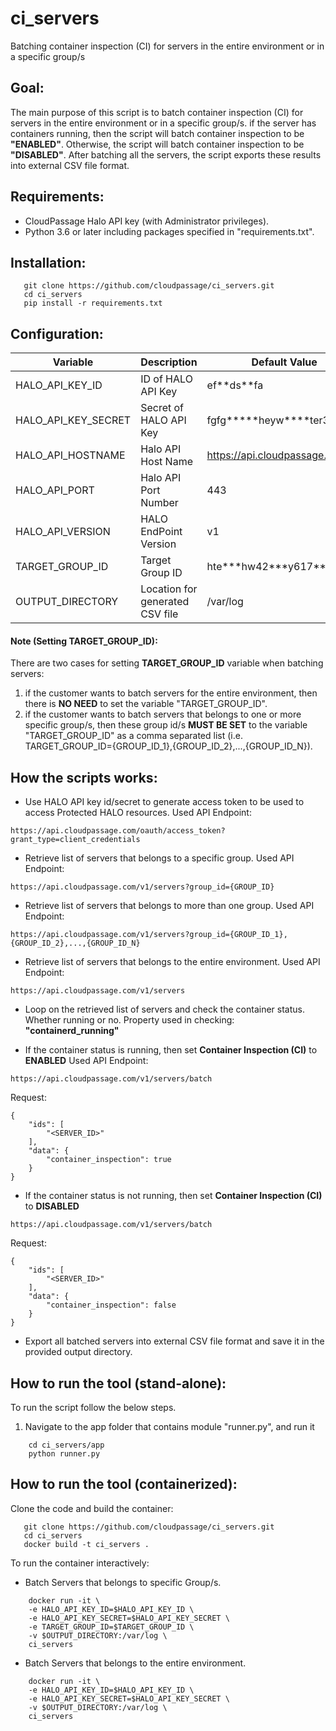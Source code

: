# ci_servers
Batching container inspection (CI) for servers in the entire environment or in a specific group/s 

## Goal:
The main purpose of this script is to batch container inspection (CI) for servers in the entire environment 
or in a specific group/s. if the server has containers running, then the script will batch container inspection 
to be **"ENABLED"**. Otherwise, the script will batch container inspection to be **"DISABLED"**. 
After batching all the servers, the script exports these results into external CSV file format.

## Requirements:
- CloudPassage Halo API key (with Administrator privileges).
- Python 3.6 or later including packages specified in "requirements.txt".

## Installation:

```
   git clone https://github.com/cloudpassage/ci_servers.git
   cd ci_servers
   pip install -r requirements.txt
```

## Configuration:
| Variable | Description | Default Value |
| -------- | ----- | ----- |
| HALO_API_KEY_ID | ID of HALO API Key | ef\*\*ds\*\*fa |
| HALO_API_KEY_SECRET | Secret of HALO API Key | fgfg\*\*\*\*\*heyw\*\*\*\*ter352\*\*\* |
| HALO_API_HOSTNAME | Halo API Host Name | https://api.cloudpassage.com |
| HALO_API_PORT | Halo API Port Number | 443 |
| HALO_API_VERSION | HALO EndPoint Version | v1 |
| TARGET_GROUP_ID | Target Group ID | hte\*\*\*hw42\*\*\*y617\*\*\* |
| OUTPUT_DIRECTORY | Location for generated CSV file | /var/log |

#### Note (Setting TARGET_GROUP_ID):
There are two cases for setting **TARGET_GROUP_ID** variable when batching servers:
1. if the customer wants to batch servers for the entire environment, then there is **NO NEED** to set the variable "TARGET_GROUP_ID".
2. if the customer wants to batch servers that belongs to one or more specific group/s, then these group id/s **MUST BE SET** to the variable "TARGET_GROUP_ID" 
as a comma separated list (i.e. TARGET_GROUP_ID={GROUP_ID_1},{GROUP_ID_2},...,{GROUP_ID_N}).

## How the scripts works:
- Use HALO API key id/secret to generate access token to be used to access Protected HALO resources. 
Used API Endpoint:
```
https://api.cloudpassage.com/oauth/access_token?grant_type=client_credentials
```

- Retrieve list of servers that belongs to a specific group. 
Used API Endpoint:
```
https://api.cloudpassage.com/v1/servers?group_id={GROUP_ID}
```
- Retrieve list of servers that belongs to more than one group. 
Used API Endpoint:
```
https://api.cloudpassage.com/v1/servers?group_id={GROUP_ID_1},{GROUP_ID_2},...,{GROUP_ID_N}
```
- Retrieve list of servers that belongs to the entire environment. 
Used API Endpoint:
```
https://api.cloudpassage.com/v1/servers
```

- Loop on the retrieved list of servers and check the container status. Whether running or no.
Property used in checking: **"containerd_running"**

- If the container status is running, then set **Container Inspection (CI)** to **ENABLED**
Used API Endpoint:
```
https://api.cloudpassage.com/v1/servers/batch
```
Request:
```
{
    "ids": [
        "<SERVER_ID>"
    ],
    "data": {
        "container_inspection": true
    }
}
```

- If the container status is not running, then set **Container Inspection (CI)** to **DISABLED**
```
https://api.cloudpassage.com/v1/servers/batch
```
Request:
```
{
    "ids": [
        "<SERVER_ID>"
    ],
    "data": {
        "container_inspection": false
    }
}
```

- Export all batched servers into external CSV file format and save it in the provided output directory.


## How to run the tool (stand-alone):
To run the script follow the below steps.

1.  Navigate to the app folder that contains module "runner.py", and run it

```
    cd ci_servers/app
    python runner.py
```

## How to run the tool (containerized):
Clone the code and build the container:

```
   git clone https://github.com/cloudpassage/ci_servers.git
   cd ci_servers
   docker build -t ci_servers .
```

To run the container interactively:

- Batch Servers that belongs to specific Group/s.
```
    docker run -it \
    -e HALO_API_KEY_ID=$HALO_API_KEY_ID \
    -e HALO_API_KEY_SECRET=$HALO_API_KEY_SECRET \
    -e TARGET_GROUP_ID=$TARGET_GROUP_ID \
    -v $OUTPUT_DIRECTORY:/var/log \
    ci_servers
```
- Batch Servers that belongs to the entire environment.
```
    docker run -it \
    -e HALO_API_KEY_ID=$HALO_API_KEY_ID \
    -e HALO_API_KEY_SECRET=$HALO_API_KEY_SECRET \
    -v $OUTPUT_DIRECTORY:/var/log \
    ci_servers
```